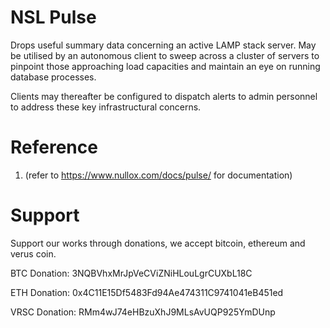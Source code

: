 NSL Pulse
=========

Drops useful summary data concerning an active LAMP stack server. May be
utilised by an autonomous client to sweep across a cluster of servers to
pinpoint those approaching load capacities and maintain an eye on running
database processes.

Clients may thereafter be configured to dispatch alerts to admin personnel
to address these key infrastructural concerns.

Reference
=========
1. (refer to https://www.nullox.com/docs/pulse/ for documentation)

Support
=======

Support our works through donations, we accept bitcoin, ethereum and verus coin.

BTC Donation: 3NQBVhxMrJpVeCViZNiHLouLgrCUXbL18C

ETH Donation: 0x4C11E15Df5483Fd94Ae474311C9741041eB451ed

VRSC Donation: RMm4wJ74eHBzuXhJ9MLsAvUQP925YmDUnp

